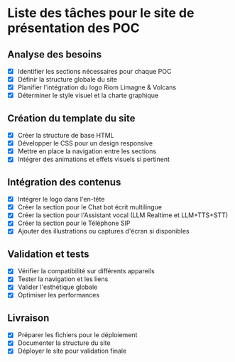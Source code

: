 # Liste des tâches pour le site de présentation des POC

## Analyse des besoins
- [x] Identifier les sections nécessaires pour chaque POC
- [x] Définir la structure globale du site
- [x] Planifier l'intégration du logo Riom Limagne & Volcans
- [x] Déterminer le style visuel et la charte graphique

## Création du template du site
- [x] Créer la structure de base HTML
- [x] Développer le CSS pour un design responsive
- [x] Mettre en place la navigation entre les sections
- [x] Intégrer des animations et effets visuels si pertinent

## Intégration des contenus
- [x] Intégrer le logo dans l'en-tête
- [x] Créer la section pour le Chat bot écrit multilingue
- [x] Créer la section pour l'Assistant vocal (LLM Realtime et LLM+TTS+STT)
- [x] Créer la section pour le Téléphone SIP
- [x] Ajouter des illustrations ou captures d'écran si disponibles

## Validation et tests
- [x] Vérifier la compatibilité sur différents appareils
- [x] Tester la navigation et les liens
- [x] Valider l'esthétique globale
- [x] Optimiser les performances

## Livraison
- [x] Préparer les fichiers pour le déploiement
- [x] Documenter la structure du site
- [x] Déployer le site pour validation finale
